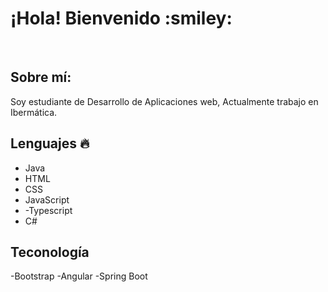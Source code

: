 <h1>¡Hola! Bienvenido :smiley:</h1> 

<br/>

## Sobre mí:
Soy estudiante de Desarrollo de Aplicaciones web, Actualmente trabajo en Ibermática.

## Lenguajes :fire:
- Java
- HTML
- CSS
- JavaScript
- -Typescript
- C#

## Teconología
-Bootstrap
-Angular
-Spring Boot


